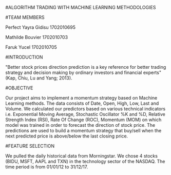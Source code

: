 #ALGORITHM TRADING WITH MACHINE LEARNING METHODOLOGIES



#TEAM MEMBERS

Perfect Yayra Gidisu  1702010695

Mathilde Bouvier      1702010703

Faruk Yucel           1702010705


#INTRODUCTION

"Better stock prices direction prediction is a key reference for better trading strategy and decision
making by ordinary investors and financial experts" (Kap, Chiu, Lu and Yang; 2013).


#OBJECTIVE

Our project aims to implement a momentum strategy based on Machine Learning methods. The data consists of Date, Open, High, Low, Last and Volume. We calculated our predictors based on various technical indicators i.e. Exponential Moving Average, Stochastic Oscillator %K and %D, Relative Strength Index (RSI), Rate Of Change (ROC), Momentum (MOM) on which model was trained in order to forecast the direction of stock price. The predictions are used to build a momentum strategy that buy/sell when the next predicted price is above/below the last closing price.


#FEATURE SELECTION

We pulled the daily historical data from Morningstar. We chose 4 stocks (BIDU, MSFT, AAPL and TXN) in the technology sector of the NASDAQ. The time period is from 01/01/12 to 31/12/17.

